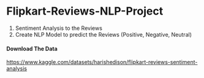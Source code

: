 # Flipkart-Reviews-NLP-Project
1. Sentiment Analysis to the Reviews
2. Create NLP Model to predict the Reviews (Positive, Negative, Neutral)
#### Download The Data
https://www.kaggle.com/datasets/harishedison/flipkart-reviews-sentiment-analysis
